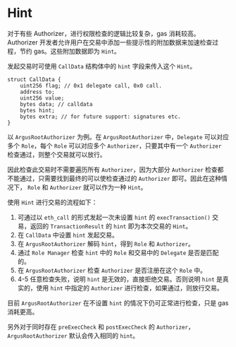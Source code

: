 # Hint

对于有些 Authorizer，进行权限检查的逻辑比较复杂，gas 消耗较高。Authorizer 开发者允许用户在交易中添加一些提示性的附加数据来加速检查过程，节约 gas。这些附加数据即为 `Hint`。

发起交易时可使用 `CallData` 结构体中的 `hint` 字段来传入这个 `Hint`。 
```solidity
struct CallData {
    uint256 flag; // 0x1 delegate call, 0x0 call.
    address to;
    uint256 value;
    bytes data; // calldata
    bytes hint;
    bytes extra; // for future support: signatures etc.
}
```

以 `ArgusRootAuthorizer` 为例。在 `ArgusRootAuthorizer` 中，`Delegate` 可以对应多个 `Role`，每个 `Role` 可以对应多个 `Authorizer`，只要其中有一个 `Authorizer` 检查通过，则整个交易就可以放行。

因此检查此交易时不需要遍历所有 `Authorizer`，因为大部分 `Authorizer` 检查都不能通过，只需要找到最终的可以使检查通过的 `Authorizer` 即可。因此在这种情况下， `Role` 和 `Authorizer` 就可以作为一种 `Hint`。

使用 `Hint` 进行交易的流程如下：
1. 可通过以 `eth_call` 的形式发起一次未设置 `hint` 的 `execTransaction()` 交易，返回的 `TransactionResult` 的 `hint` 即为本次交易的 `Hint`。
2. 在 `CallData` 中设置 `hint` 发起交易。
3. 在 `ArgusRootAuthorizer` 解码 `hint`，得到 `Role` 和 `Authorizer`。
4. 通过 `Role Manager` 检查 `hint` 中的 `Role` 和交易中的 `Delegate` 是否是匹配的。
5. 在 `ArgusRootAuthorizer` 检查 `Authorizer` 是否注册在这个 `Role` 中。
6. 4-5 任意检查失败，说明 `hint` 是无效的，直接拒绝交易。否则说明 `hint` 是真实的，使用 `hint` 中指定的 `Authorizer` 进行检查，如果通过，则放行交易。

目前 `ArgusRootAuthorizer` 在不设置 `hint` 的情况下仍可正常进行检查，只是 gas 消耗更高。

另外对于同时存在  `preExecCheck` 和 `postExecCheck` 的 `Authorizer`，`ArgusRootAuthorizer` 默认会传入相同的 `hint`。